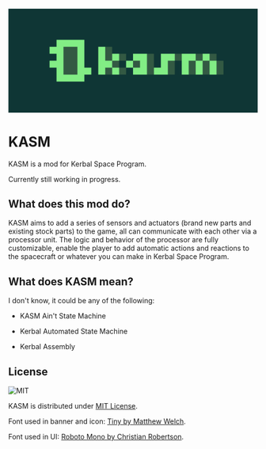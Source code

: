 ![Banner](Media/Banner.png)

# KASM

KASM is a mod for Kerbal Space Program. 

Currently still working in progress.

## What does this mod do?

KASM aims to add a series of sensors and actuators (brand new parts and existing stock parts) to the game, all can communicate with each other via a processor unit. The logic and behavior of the processor are fully customizable, enable the player to add automatic actions and reactions to the spacecraft or whatever you can make in Kerbal Space Program.

## What does KASM mean?

I don't know, it could be any of the following:

* KASM Ain't State Machine

* Kerbal Automated State Machine

* Kerbal Assembly

## License

<img src="https://upload.wikimedia.org/wikipedia/commons/0/0c/MIT_logo.svg" alt="MIT" height="40"/>

KASM is distributed under [MIT License](https://github.com/Icecovery/KASM/blob/master/LICENSE).

Font used in banner and icon: [Tiny by Matthew Welch](https://squaregear.net/fonts/).

Font used in UI: [Roboto Mono by Christian Robertson](https://fonts.google.com/specimen/Roboto+Mono).
